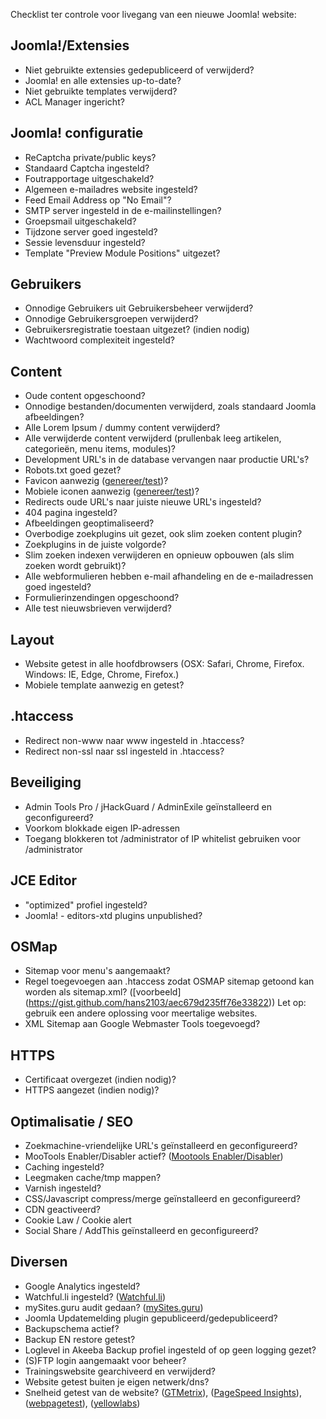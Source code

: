 Checklist ter controle voor livegang van een nieuwe Joomla! website:

## Joomla!/Extensies
* Niet gebruikte extensies gedepubliceerd of verwijderd?
* Joomla! en alle extensies up-to-date?
* Niet gebruikte templates verwijderd?
* ACL Manager ingericht?

## Joomla! configuratie
* ReCaptcha private/public keys?
* Standaard Captcha ingesteld?
* Foutrapportage uitgeschakeld?
* Algemeen e-mailadres website ingesteld?
* Feed Email Address op "No Email"?
* SMTP server ingesteld in de e-mailinstellingen?
* Groepsmail uitgeschakeld?
* Tijdzone server goed ingesteld?
* Sessie levensduur ingesteld?
* Template "Preview Module Positions" uitgezet?

## Gebruikers
* Onnodige Gebruikers uit Gebruikersbeheer verwijderd?
* Onnodige Gebruikersgroepen verwijderd?
* Gebruikersregistratie toestaan uitgezet? (indien nodig)
* Wachtwoord complexiteit ingesteld?

## Content
* Oude content opgeschoond?
* Onnodige bestanden/documenten verwijderd, zoals standaard Joomla afbeeldingen?
* Alle Lorem Ipsum / dummy content verwijderd?
* Alle verwijderde content verwijderd (prullenbak leeg artikelen, categorieën, menu items, modules)?
* Development URL's in de database vervangen naar productie URL's?
* Robots.txt goed gezet?
* Favicon aanwezig ([genereer/test](http://realfavicongenerator.net/))?
* Mobiele iconen aanwezig ([genereer/test](http://realfavicongenerator.net/))?
* Redirects oude URL's naar juiste nieuwe URL's ingesteld?
* 404 pagina ingesteld?
* Afbeeldingen geoptimaliseerd?
* Overbodige zoekplugins uit gezet, ook slim zoeken content plugin?
* Zoekplugins in de juiste volgorde?
* Slim zoeken indexen verwijderen en opnieuw opbouwen (als slim zoeken wordt gebruikt)?
* Alle webformulieren hebben e-mail afhandeling en de e-mailadressen goed ingesteld?
* Formulierinzendingen opgeschoond?
* Alle test nieuwsbrieven verwijderd?

## Layout
* Website getest in alle hoofdbrowsers (OSX: Safari, Chrome, Firefox. Windows: IE, Edge, Chrome, Firefox.)
* Mobiele template aanwezig en getest?

## .htaccess
* Redirect non-www naar www ingesteld in .htaccess?
* Redirect non-ssl naar ssl ingesteld in .htaccess?

## Beveiliging
* Admin Tools Pro / jHackGuard / AdminExile geïnstalleerd en geconfigureerd?
* Voorkom blokkade eigen IP-adressen
* Toegang blokkeren tot /administrator of IP whitelist gebruiken voor /administrator

## JCE Editor
* "optimized" profiel ingesteld?
* Joomla! - editors-xtd plugins unpublished?

## OSMap
* Sitemap voor menu's aangemaakt?
* Regel toegevoegen aan .htaccess zodat OSMAP sitemap getoond kan worden als sitemap.xml? ([voorbeeld] (https://gist.github.com/hans2103/aec679d235ff76e33822)) Let op: gebruik een andere oplossing voor meertalige websites.
* XML Sitemap aan Google Webmaster Tools toegevoegd?

## HTTPS
* Certificaat overgezet (indien nodig)?
* HTTPS aangezet (indien nodig)?

## Optimalisatie / SEO
* Zoekmachine-vriendelijke URL's geïnstalleerd en geconfigureerd?
* MooTools Enabler/Disabler actief? ([Mootools Enabler/Disabler](http://extensions.joomla.org/extension/mootools-enabler-disabler))
* Caching ingesteld?
* Leegmaken cache/tmp mappen?
* Varnish ingesteld?
* CSS/Javascript compress/merge geïnstalleerd en geconfigureerd?
* CDN geactiveerd?
* Cookie Law / Cookie alert
* Social Share / AddThis geïnstalleerd en geconfigureerd?

## Diversen
* Google Analytics ingesteld?
* Watchful.li ingesteld? ([Watchful.li](https://watchful.li/))
* mySites.guru audit gedaan? ([mySites.guru](https://mySites.guru/))
* Joomla Updatemelding plugin gepubliceerd/gedepubliceerd?
* Backupschema actief?
* Backup EN restore getest?
* Loglevel in Akeeba Backup profiel ingesteld of op geen logging gezet?
* (S)FTP login aangemaakt voor beheer?
* Trainingswebsite gearchiveerd en verwijderd?
* Website getest buiten je eigen netwerk/dns?
* Snelheid getest van de website? ([GTMetrix](https://gtmetrix.com/)), ([PageSpeed Insights](http://developers.google.com/speed/pagespeed/insights/)), ([webpagetest](http://www.webpagetest.org/)), ([yellowlabs](http://yellowlab.tools/))
